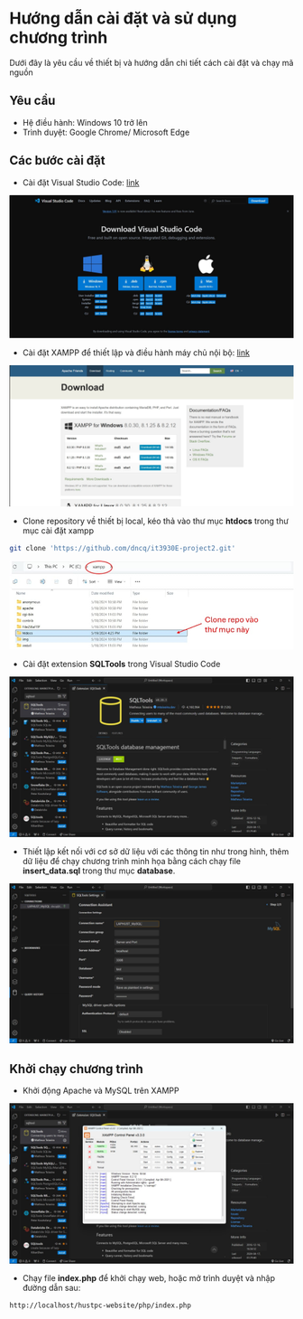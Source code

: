 # Hướng dẫn cài đặt và sử dụng chương trình

Dưới đây là yêu cầu về thiết bị và hướng dẫn chi tiết cách cài đặt và chạy mã nguồn

## Yêu cầu
- Hệ điều hành: Windows 10 trở lên
- Trình duyệt: Google Chrome/ Microsoft Edge

## Các bước cài đặt

- Cài đặt Visual Studio Code: [link](https://code.visualstudio.com/Download)

<img src="./setup/vscode.jpg">

- Cài đặt XAMPP để thiết lập và điều hành máy chủ nội bộ: [link](https://www.apachefriends.org/download.html)

<img src="./setup/xampp.jpg"/>

- Clone repository về thiết bị local, kéo thả vào thư mục **htdocs** trong thư mục cài đặt xampp
```bash
git clone 'https://github.com/dncq/it3930E-project2.git'
```
<img src="./setup/clone_repo.jpg"/>

- Cài đặt extension **SQLTools** trong Visual Studio Code

<img src="./setup/sqltools.jpg"/>

- Thiết lập kết nối với cơ sở dữ liệu với các thông tin như trong hình, thêm dữ liệu để chạy chương trình minh họa bằng cách chạy file **insert_data.sql** trong thư mục **database**.

<img src="./setup/dbconn.jpg"/>

## Khởi chạy chương trình
- Khởi động Apache và MySQL trên XAMPP

<img src="./setup/run_xampp.jpg"/>

- Chạy file **index.php** để khởi chạy web, hoặc mở trình duyệt và nhập đường dẫn sau:

```bash
http://localhost/hustpc-website/php/index.php
```
